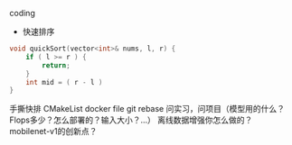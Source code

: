 


coding
- 快速排序
```cpp
void quickSort(vector<int>& nums, l, r) {
    if ( l >= r ) {
        return;
    }
    int mid = ( r - l )
}
```

手撕快排
CMakeList
docker file
git rebase
问实习，问项目（模型用的什么？Flops多少？怎么部署的？输入大小？...）
离线数据增强你怎么做的？
mobilenet-v1的创新点？
